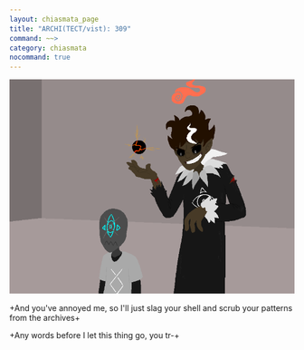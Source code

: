 ```yaml
---
layout: chiasmata_page
title: "ARCHI(TECT/vist): 309"
command: ~~>
category: chiasmata
nocommand: true
---
```


![309](/chiasmata/images/narrative/305.png)

<p class="Computer">+And you've annoyed me, so I'll just slag your shell and scrub your patterns from the archives+</p>
<p class="Computer">+Any words before I let this thing go, you tr-+</p>